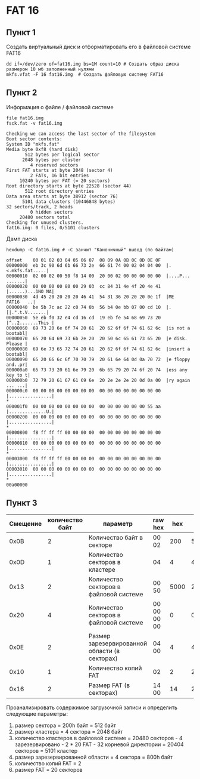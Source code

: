 # FAT 16
## Пункт 1
Создать виртуальный диск и отформатировать его в файловой системе FAT16
```shell
dd if=/dev/zero of=fat16.img bs=1M count=10 # Создать образ диска размером 10 мб заполненный нулями
mkfs.vfat -F 16 fat16.img  # Создать файловую систему FAT16
```

## Пункт 2
Информация о файле / файловой системе
```shell
file fat16.img
fsck.fat -v fat16.img
```

```log
Checking we can access the last sector of the filesystem
Boot sector contents:
System ID "mkfs.fat"
Media byte 0xf8 (hard disk)
       512 bytes per logical sector
      2048 bytes per cluster
         4 reserved sectors
First FAT starts at byte 2048 (sector 4)
         2 FATs, 16 bit entries
     10240 bytes per FAT (= 20 sectors)
Root directory starts at byte 22528 (sector 44)
       512 root directory entries
Data area starts at byte 38912 (sector 76)
      5101 data clusters (10446848 bytes)
32 sectors/track, 2 heads
         0 hidden sectors
     20480 sectors total
Checking for unused clusters.
fat16.img: 0 files, 0/5101 clusters
```


Дамп диска
```shell
hexdump -C fat16.img # -C занчит "Каноничный" вывод (по байтам)
```

```dump
offset    00 01 02 03 04 05 06 07  08 09 0A 0B 0C 0D 0E 0F
00000000  eb 3c 90 6d 6b 66 73 2e  66 61 74 00 02 04 04 00  |.<.mkfs.fat.....|
00000010  02 00 02 00 50 f8 14 00  20 00 02 00 00 00 00 00  |....P... .......|
00000020  00 00 00 00 80 00 29 03  cc 84 31 4e 4f 20 4e 41  |......)...1NO NA|
00000030  4d 45 20 20 20 20 46 41  54 31 36 20 20 20 0e 1f  |ME    FAT16   ..|
00000040  be 5b 7c ac 22 c0 74 0b  56 b4 0e bb 07 00 cd 10  |.[|.".t.V.......|
00000050  5e eb f0 32 e4 cd 16 cd  19 eb fe 54 68 69 73 20  |^..2.......This |
00000060  69 73 20 6e 6f 74 20 61  20 62 6f 6f 74 61 62 6c  |is not a bootabl|
00000070  65 20 64 69 73 6b 2e 20  20 50 6c 65 61 73 65 20  |e disk.  Please |
00000080  69 6e 73 65 72 74 20 61  20 62 6f 6f 74 61 62 6c  |insert a bootabl|
00000090  65 20 66 6c 6f 70 70 79  20 61 6e 64 0d 0a 70 72  |e floppy and..pr|
000000a0  65 73 73 20 61 6e 79 20  6b 65 79 20 74 6f 20 74  |ess any key to t|
000000b0  72 79 20 61 67 61 69 6e  20 2e 2e 2e 20 0d 0a 00  |ry again ... ...|
000000c0  00 00 00 00 00 00 00 00  00 00 00 00 00 00 00 00  |................|
*
000001f0  00 00 00 00 00 00 00 00  00 00 00 00 00 00 55 aa  |..............U.|
00000200  00 00 00 00 00 00 00 00  00 00 00 00 00 00 00 00  |................|
*
00000800  f8 ff ff ff 00 00 00 00  00 00 00 00 00 00 00 00  |................|
00000810  00 00 00 00 00 00 00 00  00 00 00 00 00 00 00 00  |................|
*
00003000  f8 ff ff ff 00 00 00 00  00 00 00 00 00 00 00 00  |................|
00003010  00 00 00 00 00 00 00 00  00 00 00 00 00 00 00 00  |................|
*
00a00000
```

## Пункт 3

| Смещение  | количество байт | параметр | raw hex | hex | dec |
| --------- | --------------- | -------- | ------- | --- | --- |
| 0x0B | 2 | Количество байт в секторе |00 02 | 200 | 512 |
| 0x0D | 1 | Количество секторов в кластере | 04 | 4 | 4 |
| 0x13 | 2 | Количество секторов в файловой системe | 00 50 | 5000 | 20480 |
| 0x20 | 4 | Количество секторов в файловой системe | 00 00 00 00 | 0 | 0 |
| 0x0E | 2 | Размер зарезервированной области (в секторах) | 04 00 | 4 | 4 |
| 0x10 | 1 | Количество копий FAT | 02 | 2 | 2 |
| 0x16 | 2 | Размер FAT (в секторах)  | 14 00 | 14 | 20 |

Проанализировать содержимое загрузочной записи и определить следующие параметры:
1) размер сектора = 200h байт = 512 байт
2) размер кластера = 4 сектора = 2048 байт
3) количество кластеров в файловой системе = 20480 секторов - 4 зарезервировано - 2 * 20 FAT - 32 корневой директории = 20404 секторов = 5101 кластер
4) размер зарезервированной области = 4 сектора = 800h байт
5) количество копий FAT = 2
6) размер FAT = 20 секторов
